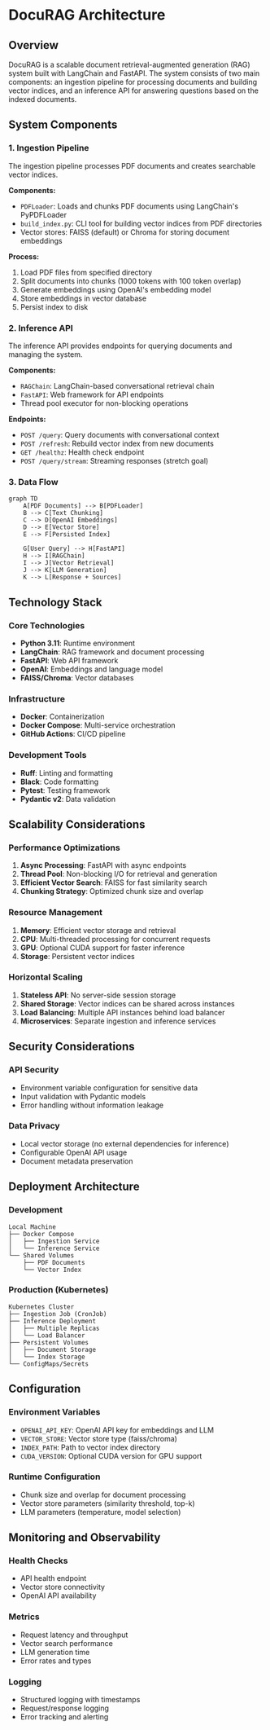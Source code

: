 # DocuRAG Architecture

## Overview

DocuRAG is a scalable document retrieval-augmented generation (RAG) system built with LangChain and FastAPI. The system consists of two main components: an ingestion pipeline for processing documents and building vector indices, and an inference API for answering questions based on the indexed documents.

## System Components

### 1. Ingestion Pipeline

The ingestion pipeline processes PDF documents and creates searchable vector indices.

**Components:**
- `PDFLoader`: Loads and chunks PDF documents using LangChain's PyPDFLoader
- `build_index.py`: CLI tool for building vector indices from PDF directories
- Vector stores: FAISS (default) or Chroma for storing document embeddings

**Process:**
1. Load PDF files from specified directory
2. Split documents into chunks (1000 tokens with 100 token overlap)
3. Generate embeddings using OpenAI's embedding model
4. Store embeddings in vector database
5. Persist index to disk

### 2. Inference API

The inference API provides endpoints for querying documents and managing the system.

**Components:**
- `RAGChain`: LangChain-based conversational retrieval chain
- `FastAPI`: Web framework for API endpoints
- Thread pool executor for non-blocking operations

**Endpoints:**
- `POST /query`: Query documents with conversational context
- `POST /refresh`: Rebuild vector index from new documents
- `GET /healthz`: Health check endpoint
- `POST /query/stream`: Streaming responses (stretch goal)

### 3. Data Flow

```mermaid
graph TD
    A[PDF Documents] --> B[PDFLoader]
    B --> C[Text Chunking]
    C --> D[OpenAI Embeddings]
    D --> E[Vector Store]
    E --> F[Persisted Index]
    
    G[User Query] --> H[FastAPI]
    H --> I[RAGChain]
    I --> J[Vector Retrieval]
    J --> K[LLM Generation]
    K --> L[Response + Sources]
```

## Technology Stack

### Core Technologies
- **Python 3.11**: Runtime environment
- **LangChain**: RAG framework and document processing
- **FastAPI**: Web API framework
- **OpenAI**: Embeddings and language model
- **FAISS/Chroma**: Vector databases

### Infrastructure
- **Docker**: Containerization
- **Docker Compose**: Multi-service orchestration
- **GitHub Actions**: CI/CD pipeline

### Development Tools
- **Ruff**: Linting and formatting
- **Black**: Code formatting
- **Pytest**: Testing framework
- **Pydantic v2**: Data validation

## Scalability Considerations

### Performance Optimizations
1. **Async Processing**: FastAPI with async endpoints
2. **Thread Pool**: Non-blocking I/O for retrieval and generation
3. **Efficient Vector Search**: FAISS for fast similarity search
4. **Chunking Strategy**: Optimized chunk size and overlap

### Resource Management
1. **Memory**: Efficient vector storage and retrieval
2. **CPU**: Multi-threaded processing for concurrent requests
3. **GPU**: Optional CUDA support for faster inference
4. **Storage**: Persistent vector indices

### Horizontal Scaling
1. **Stateless API**: No server-side session storage
2. **Shared Storage**: Vector indices can be shared across instances
3. **Load Balancing**: Multiple API instances behind load balancer
4. **Microservices**: Separate ingestion and inference services

## Security Considerations

### API Security
- Environment variable configuration for sensitive data
- Input validation with Pydantic models
- Error handling without information leakage

### Data Privacy
- Local vector storage (no external dependencies for inference)
- Configurable OpenAI API usage
- Document metadata preservation

## Deployment Architecture

### Development
```
Local Machine
├── Docker Compose
│   ├── Ingestion Service
│   └── Inference Service
└── Shared Volumes
    ├── PDF Documents
    └── Vector Index
```

### Production (Kubernetes)
```
Kubernetes Cluster
├── Ingestion Job (CronJob)
├── Inference Deployment
│   ├── Multiple Replicas
│   └── Load Balancer
├── Persistent Volumes
│   ├── Document Storage
│   └── Index Storage
└── ConfigMaps/Secrets
```

## Configuration

### Environment Variables
- `OPENAI_API_KEY`: OpenAI API key for embeddings and LLM
- `VECTOR_STORE`: Vector store type (faiss/chroma)
- `INDEX_PATH`: Path to vector index directory
- `CUDA_VERSION`: Optional CUDA version for GPU support

### Runtime Configuration
- Chunk size and overlap for document processing
- Vector store parameters (similarity threshold, top-k)
- LLM parameters (temperature, model selection)

## Monitoring and Observability

### Health Checks
- API health endpoint
- Vector store connectivity
- OpenAI API availability

### Metrics
- Request latency and throughput
- Vector search performance
- LLM generation time
- Error rates and types

### Logging
- Structured logging with timestamps
- Request/response logging
- Error tracking and alerting